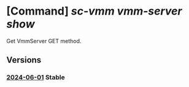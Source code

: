# [Command] _sc-vmm vmm-server show_

Get VmmServer GET method.

## Versions

### [2024-06-01](/Resources/mgmt-plane/L3N1YnNjcmlwdGlvbnMve30vcmVzb3VyY2Vncm91cHMve30vcHJvdmlkZXJzL21pY3Jvc29mdC5zY3ZtbS92bW1zZXJ2ZXJzL3t9/2024-06-01.xml) **Stable**

<!-- mgmt-plane /subscriptions/{}/resourcegroups/{}/providers/microsoft.scvmm/vmmservers/{} 2024-06-01 -->
